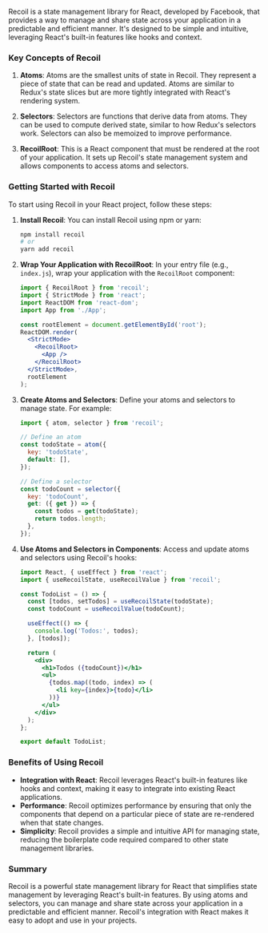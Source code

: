 Recoil is a state management library for React, developed by Facebook, that provides a way to manage and share state across your application in a predictable and efficient manner. It's designed to be simple and intuitive, leveraging React's built-in features like hooks and context.

### Key Concepts of Recoil

1. **Atoms**: Atoms are the smallest units of state in Recoil. They represent a piece of state that can be read and updated. Atoms are similar to Redux's state slices but are more tightly integrated with React's rendering system.

2. **Selectors**: Selectors are functions that derive data from atoms. They can be used to compute derived state, similar to how Redux's selectors work. Selectors can also be memoized to improve performance.

3. **RecoilRoot**: This is a React component that must be rendered at the root of your application. It sets up Recoil's state management system and allows components to access atoms and selectors.

### Getting Started with Recoil

To start using Recoil in your React project, follow these steps:

1. **Install Recoil**: You can install Recoil using npm or yarn:
   ```bash
   npm install recoil
   # or
   yarn add recoil
   ```

2. **Wrap Your Application with RecoilRoot**: In your entry file (e.g., `index.js`), wrap your application with the `RecoilRoot` component:
   ```jsx
   import { RecoilRoot } from 'recoil';
   import { StrictMode } from 'react';
   import ReactDOM from 'react-dom';
   import App from './App';

   const rootElement = document.getElementById('root');
   ReactDOM.render(
     <StrictMode>
       <RecoilRoot>
         <App />
       </RecoilRoot>
     </StrictMode>,
     rootElement
   );
   ```

3. **Create Atoms and Selectors**: Define your atoms and selectors to manage state. For example:
   ```jsx
   import { atom, selector } from 'recoil';

   // Define an atom
   const todoState = atom({
     key: 'todoState',
     default: [],
   });

   // Define a selector
   const todoCount = selector({
     key: 'todoCount',
     get: ({ get }) => {
       const todos = get(todoState);
       return todos.length;
     },
   });
   ```

4. **Use Atoms and Selectors in Components**: Access and update atoms and selectors using Recoil's hooks:
   ```jsx
   import React, { useEffect } from 'react';
   import { useRecoilState, useRecoilValue } from 'recoil';

   const TodoList = () => {
     const [todos, setTodos] = useRecoilState(todoState);
     const todoCount = useRecoilValue(todoCount);

     useEffect(() => {
       console.log('Todos:', todos);
     }, [todos]);

     return (
       <div>
         <h1>Todos ({todoCount})</h1>
         <ul>
           {todos.map((todo, index) => (
             <li key={index}>{todo}</li>
           ))}
         </ul>
       </div>
     );
   };

   export default TodoList;
   ```

### Benefits of Using Recoil

- **Integration with React**: Recoil leverages React's built-in features like hooks and context, making it easy to integrate into existing React applications.
- **Performance**: Recoil optimizes performance by ensuring that only the components that depend on a particular piece of state are re-rendered when that state changes.
- **Simplicity**: Recoil provides a simple and intuitive API for managing state, reducing the boilerplate code required compared to other state management libraries.

### Summary

Recoil is a powerful state management library for React that simplifies state management by leveraging React's built-in features. By using atoms and selectors, you can manage and share state across your application in a predictable and efficient manner. Recoil's integration with React makes it easy to adopt and use in your projects.
